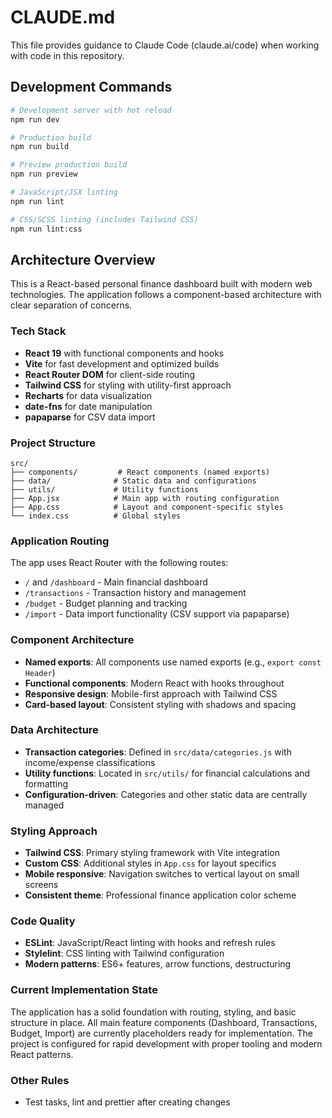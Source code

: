 # CLAUDE.md

This file provides guidance to Claude Code (claude.ai/code) when working with code in this repository.

## Development Commands

```bash
# Development server with hot reload
npm run dev

# Production build
npm run build

# Preview production build
npm run preview

# JavaScript/JSX linting
npm run lint

# CSS/SCSS linting (includes Tailwind CSS)
npm run lint:css
```

## Architecture Overview

This is a React-based personal finance dashboard built with modern web technologies. The application follows a component-based architecture with clear separation of concerns.

### Tech Stack

- **React 19** with functional components and hooks
- **Vite** for fast development and optimized builds
- **React Router DOM** for client-side routing
- **Tailwind CSS** for styling with utility-first approach
- **Recharts** for data visualization
- **date-fns** for date manipulation
- **papaparse** for CSV data import

### Project Structure

```
src/
├── components/         # React components (named exports)
├── data/              # Static data and configurations
├── utils/             # Utility functions
├── App.jsx            # Main app with routing configuration
├── App.css            # Layout and component-specific styles
└── index.css          # Global styles
```

### Application Routing

The app uses React Router with the following routes:

- `/` and `/dashboard` - Main financial dashboard
- `/transactions` - Transaction history and management
- `/budget` - Budget planning and tracking
- `/import` - Data import functionality (CSV support via papaparse)

### Component Architecture

- **Named exports**: All components use named exports (e.g., `export const Header`)
- **Functional components**: Modern React with hooks throughout
- **Responsive design**: Mobile-first approach with Tailwind CSS
- **Card-based layout**: Consistent styling with shadows and spacing

### Data Architecture

- **Transaction categories**: Defined in `src/data/categories.js` with income/expense classifications
- **Utility functions**: Located in `src/utils/` for financial calculations and formatting
- **Configuration-driven**: Categories and other static data are centrally managed

### Styling Approach

- **Tailwind CSS**: Primary styling framework with Vite integration
- **Custom CSS**: Additional styles in `App.css` for layout specifics
- **Mobile responsive**: Navigation switches to vertical layout on small screens
- **Consistent theme**: Professional finance application color scheme

### Code Quality

- **ESLint**: JavaScript/React linting with hooks and refresh rules
- **Stylelint**: CSS linting with Tailwind configuration
- **Modern patterns**: ES6+ features, arrow functions, destructuring

### Current Implementation State

The application has a solid foundation with routing, styling, and basic structure in place. All main feature components (Dashboard, Transactions, Budget, Import) are currently placeholders ready for implementation. The project is configured for rapid development with proper tooling and modern React patterns.

### Other Rules

- Test tasks, lint and prettier after creating changes
